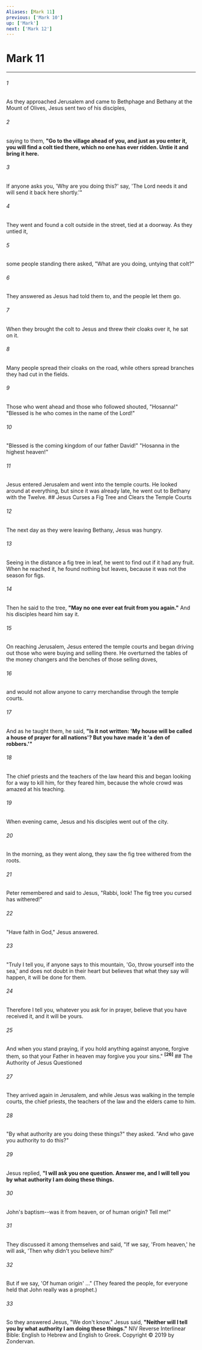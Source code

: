 ```yaml
---
Aliases: [Mark 11]
previous: ['Mark 10']
up: ['Mark']
next: ['Mark 12']
---
```

# Mark 11

***


###### 1 
As they approached Jerusalem and came to Bethphage and Bethany at the Mount of Olives, Jesus sent two of his disciples, 

###### 2 
saying to them, **"Go to the village ahead of you, and just as you enter it, you will find a colt tied there, which no one has ever ridden. Untie it and bring it here.** 

###### 3 
If anyone asks you, 'Why are you doing this?' say, 'The Lord needs it and will send it back here shortly.'" 

###### 4 
They went and found a colt outside in the street, tied at a doorway. As they untied it, 

###### 5 
some people standing there asked, "What are you doing, untying that colt?" 

###### 6 
They answered as Jesus had told them to, and the people let them go. 

###### 7 
When they brought the colt to Jesus and threw their cloaks over it, he sat on it. 

###### 8 
Many people spread their cloaks on the road, while others spread branches they had cut in the fields. 

###### 9 
Those who went ahead and those who followed shouted, "Hosanna!" "Blessed is he who comes in the name of the Lord!" 

###### 10 
"Blessed is the coming kingdom of our father David!" "Hosanna in the highest heaven!" 

###### 11 
Jesus entered Jerusalem and went into the temple courts. He looked around at everything, but since it was already late, he went out to Bethany with the Twelve. ## Jesus Curses a Fig Tree and Clears the Temple Courts 

###### 12 
The next day as they were leaving Bethany, Jesus was hungry. 

###### 13 
Seeing in the distance a fig tree in leaf, he went to find out if it had any fruit. When he reached it, he found nothing but leaves, because it was not the season for figs. 

###### 14 
Then he said to the tree, **"May no one ever eat fruit from you again."** And his disciples heard him say it. 

###### 15 
On reaching Jerusalem, Jesus entered the temple courts and began driving out those who were buying and selling there. He overturned the tables of the money changers and the benches of those selling doves, 

###### 16 
and would not allow anyone to carry merchandise through the temple courts. 

###### 17 
And as he taught them, he said, **"Is it not written: 'My house will be called a house of prayer for all nations'? But you have made it 'a den of robbers.'"** 

###### 18 
The chief priests and the teachers of the law heard this and began looking for a way to kill him, for they feared him, because the whole crowd was amazed at his teaching. 

###### 19 
When evening came, Jesus and his disciples went out of the city. 

###### 20 
In the morning, as they went along, they saw the fig tree withered from the roots. 

###### 21 
Peter remembered and said to Jesus, "Rabbi, look! The fig tree you cursed has withered!" 

###### 22 
"Have faith in God," Jesus answered. 

###### 23 
"Truly I tell you, if anyone says to this mountain, 'Go, throw yourself into the sea,' and does not doubt in their heart but believes that what they say will happen, it will be done for them. 

###### 24 
Therefore I tell you, whatever you ask for in prayer, believe that you have received it, and it will be yours. 

###### 25 
And when you stand praying, if you hold anything against anyone, forgive them, so that your Father in heaven may forgive you your sins." **<sup class="versenum">[26]</sup>** ## The Authority of Jesus Questioned 

###### 27 
They arrived again in Jerusalem, and while Jesus was walking in the temple courts, the chief priests, the teachers of the law and the elders came to him. 

###### 28 
"By what authority are you doing these things?" they asked. "And who gave you authority to do this?" 

###### 29 
Jesus replied, **"I will ask you one question. Answer me, and I will tell you by what authority I am doing these things.** 

###### 30 
John's baptism--was it from heaven, or of human origin? Tell me!" 

###### 31 
They discussed it among themselves and said, "If we say, 'From heaven,' he will ask, 'Then why didn't you believe him?' 

###### 32 
But if we say, 'Of human origin' …" (They feared the people, for everyone held that John really was a prophet.) 

###### 33 
So they answered Jesus, "We don't know." Jesus said, **"Neither will I tell you by what authority I am doing these things."** NIV Reverse Interlinear Bible: English to Hebrew and English to Greek. Copyright © 2019 by Zondervan.
